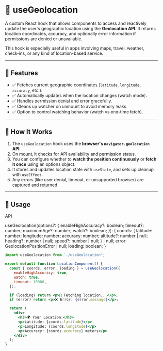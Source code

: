 # 📍 useGeolocation

A custom React hook that allows components to access and reactively update the user's geographic location using the **Geolocation API**. It returns location coordinates, accuracy, and optionally error information if permissions are denied or unavailable.

This hook is especially useful in apps involving maps, travel, weather, check-ins, or any kind of location-based service.

---

## 🚀 Features

- ✅ Fetches current geographic coordinates (`latitude`, `longitude`, `accuracy`, etc.).
- ✅ Automatically updates when the location changes (watch mode).
- ✅ Handles permission denial and error gracefully.
- ✅ Cleans up watcher on unmount to avoid memory leaks.
- ✅ Option to control watching behavior (watch vs one-time fetch).

---

## 🧠 How It Works

1. The `useGeolocation` hook uses the **browser's `navigator.geolocation` API**.
2. On mount, it checks for API availability and permission status.
3. You can configure whether to **watch the position continuously** or **fetch it once** using an options object.
4. It stores and updates location state with `useState`, and sets up cleanup with `useEffect`.
5. Any errors (like user denial, timeout, or unsupported browser) are captured and returned.

---

## 🧪 Usage
 API 

useGeolocation(options?: {
  enableHighAccuracy?: boolean;
  timeout?: number;
  maximumAge?: number;
  watch?: boolean;
}): {
  coords: {
    latitude: number;
    longitude: number;
    accuracy: number;
    altitude?: number | null;
    heading?: number | null;
    speed?: number | null;
  } | null;
  error: GeolocationPositionError | null;
  loading: boolean;
}

```jsx
import useGeolocation from './useGeolocation';

export default function LocationComponent() {
  const { coords, error, loading } = useGeolocation({
    enableHighAccuracy: true,
    watch: true,
    timeout: 10000,
  });

  if (loading) return <p>📡 Fetching location...</p>;
  if (error) return <p>❌ Error: {error.message}</p>;

  return (
    <div>
      <h3>🌍 Your Location:</h3>
      <p>Latitude: {coords.latitude}</p>
      <p>Longitude: {coords.longitude}</p>
      <p>Accuracy: {coords.accuracy} meters</p>
    </div>
  );
}


